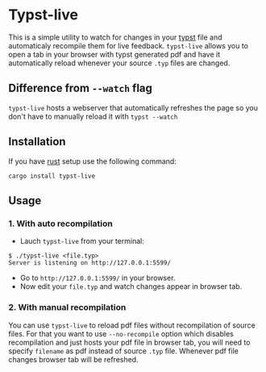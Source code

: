 # Typst-live
This is a simple utility to watch for changes in your [typst](https://github.com/typst/typst) file and automaticaly
recompile them for live feedback. `typst-live` allows you to open a tab in your browser with typst generated pdf and have it automatically reload
whenever your source `.typ` files are changed.

## Difference from `--watch` flag
`typst-live` hosts a webserver that automatically refreshes the page so you don't have to manually reload it with `typst --watch`

## Installation
If you have [rust](https://www.rust-lang.org) setup use the following command:
```
cargo install typst-live
```

## Usage
### 1. With auto recompilation
* Lauch `typst-live` from your terminal:
```
$ ./typst-live <file.typ>
Server is listening on http://127.0.0.1:5599/
```
* Go to `http://127.0.0.1:5599/` in your browser.
* Now edit your `file.typ` and watch changes appear in browser tab.

### 2. With manual recompilation
You can use `typst-live` to reload pdf files without recompilation of source files.
For that you want to use `--no-recompile` option which disables recompilation and just hosts
your pdf file in browser tab, you will need to specify `filename` as pdf instead of source `.typ` file.
Whenever pdf file changes browser tab will be refreshed.

